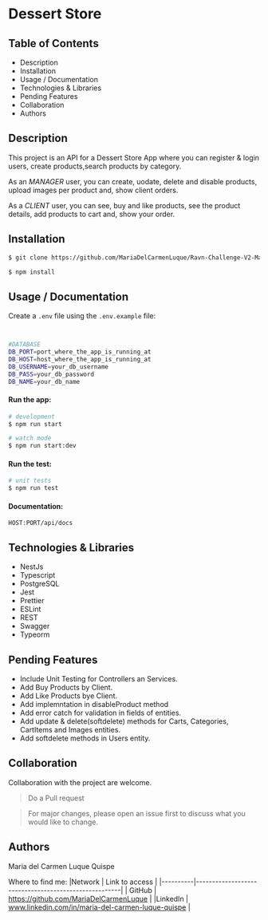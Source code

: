 # Dessert Store
## Table of Contents
- Description 
- Installation 
- Usage / Documentation 
- Technologies & Libraries 
- Pending Features
- Collaboration
- Authors 

## Description
This project is an API for a Dessert Store App where you can register & login users, create products,search products by category.

As an *MANAGER* user, you can create, uodate, delete and disable products, upload images per product and, show client orders.

As a *CLIENT* user, you can see, buy and like products, see the product details, add products to cart and, show your order.

## Installation
```bash
$ git clone https://github.com/MariaDelCarmenLuque/Ravn-Challenge-V2-Maria-Luque-Quispe.git
```
```bash
$ npm install
```
## Usage / Documentation
Create a `.env` file using the `.env.example` file:

```bash


#DATABASE
DB_PORT=port_where_the_app_is_running_at
DB_HOST=host_where_the_app_is_running_at
DB_USERNAME=your_db_username
DB_PASS=your_db_password
DB_NAME=your_db_name

```

#### Run the app:
```bash
# development
$ npm run start

# watch mode
$ npm run start:dev

```

#### Run the test:
```bash
# unit tests
$ npm run test

```
#### Documentation:

`HOST:PORT/api/docs`

## Technologies & Libraries
- NestJs
- Typescript
- PostgreSQL
- Jest
- Prettier
- ESLint
- REST 
- Swagger
- Typeorm
## Pending Features

- Include Unit Testing for Controllers an Services.
- Add Buy Products by Client.
- Add Like Products bye Client.
- Add implemntation in disableProduct method
- Add error catch for validation in fields of entities.
- Add update & delete(softdelete) methods for Carts, Categories, CartItems and Images entities.
- Add softdelete methods in Users entity.

## Collaboration
Collaboration with the project are welcome.

> Do a Pull request

> For major changes, please open an issue first to discuss what you would like to change.

## Authors
Maria del Carmen Luque Quispe

Where to find me:
|Network   |                     Link to access                   |
|----------|------------------------------------------------------|
| GitHub   |   https://github.com/MariaDelCarmenLuque             |
|LinkedIn  |   www.linkedin.com/in/maria-del-carmen-luque-quispe  |
